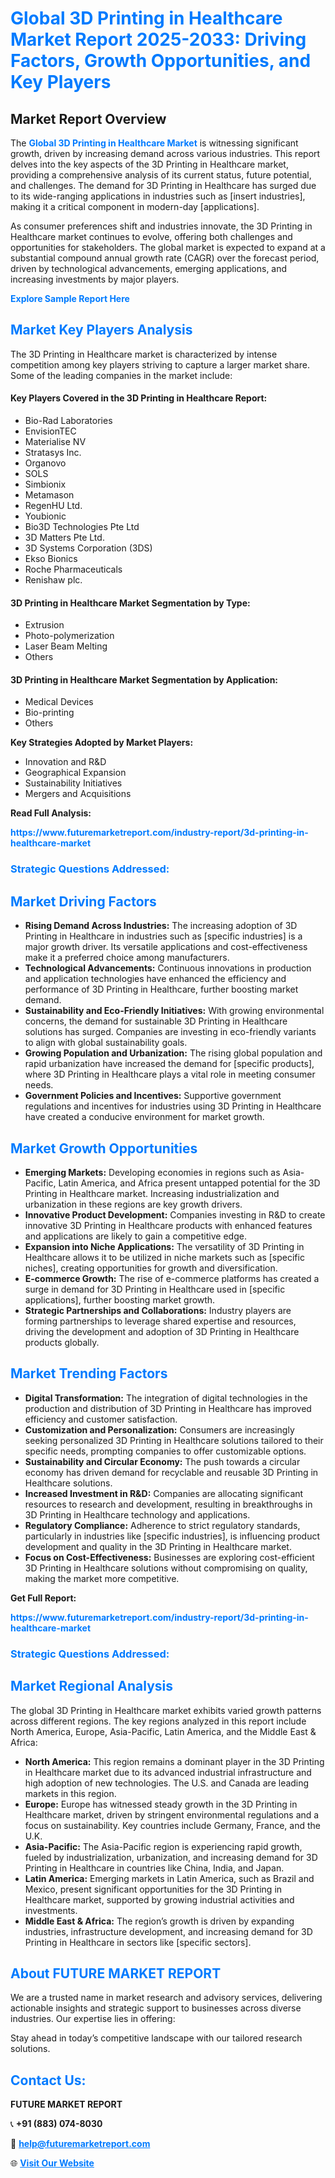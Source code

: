 <h1 style="color: #007BFF;">Global 3D Printing in Healthcare Market Report 2025-2033: Driving Factors, Growth Opportunities, and Key Players</h1>

<section id="overview">
<h2>Market Report Overview</h2>
<p>The <a href="https://www.futuremarketreport.com/industry-report/3d-printing-in-healthcare-market" style="color: #007BFF; text-decoration: none;"><strong>Global 3D Printing in Healthcare Market</strong></a> is witnessing significant growth, driven by increasing demand across various industries. This report delves into the key aspects of the 3D Printing in Healthcare market, providing a comprehensive analysis of its current status, future potential, and challenges. The demand for 3D Printing in Healthcare has surged due to its wide-ranging applications in industries such as [insert industries], making it a critical component in modern-day [applications].</p>
<p>As consumer preferences shift and industries innovate, the 3D Printing in Healthcare market continues to evolve, offering both challenges and opportunities for stakeholders. The global market is expected to expand at a substantial compound annual growth rate (CAGR) over the forecast period, driven by technological advancements, emerging applications, and increasing investments by major players.</p>
</section>

<section id="overview">
<p><a href="https://www.futuremarketreport.com/request-sample/reportId=59881" style="color: #007BFF; text-decoration: none;"><strong>Explore Sample Report Here</strong></a></p>
</section>

<section id="key-players">
<h2 style="color: #007BFF;">Market Key Players Analysis</h2>
<p>The 3D Printing in Healthcare market is characterized by intense competition among key players striving to capture a larger market share. Some of the leading companies in the market include:</p>
<h4>Key Players Covered in the 3D Printing in Healthcare Report:</h4>
<ul><li>Bio-Rad Laboratories</li><li>EnvisionTEC</li><li>Materialise NV</li><li>Stratasys Inc.</li><li>Organovo</li><li>SOLS</li><li>Simbionix</li><li>Metamason</li><li>RegenHU Ltd.</li><li>Youbionic</li><li>Bio3D Technologies Pte Ltd</li><li>3D Matters Pte Ltd.</li><li>3D Systems Corporation (3DS)</li><li>Ekso Bionics</li><li>Roche Pharmaceuticals</li><li>Renishaw plc.</li></ul>
<h4>3D Printing in Healthcare Market Segmentation by Type:</h4>
<ul><li>Extrusion</li><li>Photo-polymerization</li><li>Laser Beam Melting</li><li>Others</li></ul>

<h4>3D Printing in Healthcare Market Segmentation by Application:</h4>
<ul><li>Medical Devices</li><li>Bio-printing</li><li>Others</li></ul>
<p><strong>Key Strategies Adopted by Market Players:</strong></p>
<ul>
<li>Innovation and R&D</li>
<li>Geographical Expansion</li>
<li>Sustainability Initiatives</li>
<li>Mergers and Acquisitions</li>
</ul>
</section>

<section>
<p><strong>Read Full Analysis: </strong></p><a href="https://www.futuremarketreport.com/industry-report/3d-printing-in-healthcare-market" style="color: #007BFF; text-decoration: none;"><strong>https://www.futuremarketreport.com/industry-report/3d-printing-in-healthcare-market</strong></a>
<h3 style="color: #007BFF;">Strategic Questions Addressed:</h3>
</section>

<section id="driving-factors">
<h2 style="color: #007BFF;">Market Driving Factors</h2>
<ul>
<li><strong>Rising Demand Across Industries:</strong> The increasing adoption of 3D Printing in Healthcare in industries such as [specific industries] is a major growth driver. Its versatile applications and cost-effectiveness make it a preferred choice among manufacturers.</li>
<li><strong>Technological Advancements:</strong> Continuous innovations in production and application technologies have enhanced the efficiency and performance of 3D Printing in Healthcare, further boosting market demand.</li>
<li><strong>Sustainability and Eco-Friendly Initiatives:</strong> With growing environmental concerns, the demand for sustainable 3D Printing in Healthcare solutions has surged. Companies are investing in eco-friendly variants to align with global sustainability goals.</li>
<li><strong>Growing Population and Urbanization:</strong> The rising global population and rapid urbanization have increased the demand for [specific products], where 3D Printing in Healthcare plays a vital role in meeting consumer needs.</li>
<li><strong>Government Policies and Incentives:</strong> Supportive government regulations and incentives for industries using 3D Printing in Healthcare have created a conducive environment for market growth.</li>
</ul>
</section>

<section id="growth-opportunities">
<h2 style="color: #007BFF;">Market Growth Opportunities</h2>
<ul>
<li><strong>Emerging Markets:</strong> Developing economies in regions such as Asia-Pacific, Latin America, and Africa present untapped potential for the 3D Printing in Healthcare market. Increasing industrialization and urbanization in these regions are key growth drivers.</li>
<li><strong>Innovative Product Development:</strong> Companies investing in R&D to create innovative 3D Printing in Healthcare products with enhanced features and applications are likely to gain a competitive edge.</li>
<li><strong>Expansion into Niche Applications:</strong> The versatility of 3D Printing in Healthcare allows it to be utilized in niche markets such as [specific niches], creating opportunities for growth and diversification.</li>
<li><strong>E-commerce Growth:</strong> The rise of e-commerce platforms has created a surge in demand for 3D Printing in Healthcare used in [specific applications], further boosting market growth.</li>
<li><strong>Strategic Partnerships and Collaborations:</strong> Industry players are forming partnerships to leverage shared expertise and resources, driving the development and adoption of 3D Printing in Healthcare products globally.</li>
</ul>
</section>

<section id="trending-factors">
<h2 style="color: #007BFF;">Market Trending Factors</h2>
<ul>
<li><strong>Digital Transformation:</strong> The integration of digital technologies in the production and distribution of 3D Printing in Healthcare has improved efficiency and customer satisfaction.</li>
<li><strong>Customization and Personalization:</strong> Consumers are increasingly seeking personalized 3D Printing in Healthcare solutions tailored to their specific needs, prompting companies to offer customizable options.</li>
<li><strong>Sustainability and Circular Economy:</strong> The push towards a circular economy has driven demand for recyclable and reusable 3D Printing in Healthcare solutions.</li>
<li><strong>Increased Investment in R&D:</strong> Companies are allocating significant resources to research and development, resulting in breakthroughs in 3D Printing in Healthcare technology and applications.</li>
<li><strong>Regulatory Compliance:</strong> Adherence to strict regulatory standards, particularly in industries like [specific industries], is influencing product development and quality in the 3D Printing in Healthcare market.</li>
<li><strong>Focus on Cost-Effectiveness:</strong> Businesses are exploring cost-efficient 3D Printing in Healthcare solutions without compromising on quality, making the market more competitive.</li>
</ul>
</section>

<section>
<p><strong>Get Full Report: </strong></p><a href="https://www.futuremarketreport.com/industry-report/3d-printing-in-healthcare-market" style="color: #007BFF; text-decoration: none;"><strong>https://www.futuremarketreport.com/industry-report/3d-printing-in-healthcare-market</strong></a>
<h3 style="color: #007BFF;">Strategic Questions Addressed:</h3>
</section>


<section id="regional-analysis">
<h2 style="color: #007BFF;">Market Regional Analysis</h2>
<p>The global 3D Printing in Healthcare market exhibits varied growth patterns across different regions. The key regions analyzed in this report include North America, Europe, Asia-Pacific, Latin America, and the Middle East & Africa:</p>
<ul>
<li><strong>North America:</strong> This region remains a dominant player in the 3D Printing in Healthcare market due to its advanced industrial infrastructure and high adoption of new technologies. The U.S. and Canada are leading markets in this region.</li>
<li><strong>Europe:</strong> Europe has witnessed steady growth in the 3D Printing in Healthcare market, driven by stringent environmental regulations and a focus on sustainability. Key countries include Germany, France, and the U.K.</li>
<li><strong>Asia-Pacific:</strong> The Asia-Pacific region is experiencing rapid growth, fueled by industrialization, urbanization, and increasing demand for 3D Printing in Healthcare in countries like China, India, and Japan.</li>
<li><strong>Latin America:</strong> Emerging markets in Latin America, such as Brazil and Mexico, present significant opportunities for the 3D Printing in Healthcare market, supported by growing industrial activities and investments.</li>
<li><strong>Middle East & Africa:</strong> The region’s growth is driven by expanding industries, infrastructure development, and increasing demand for 3D Printing in Healthcare in sectors like [specific sectors].</li>
</ul>
</section>

<footer>
<h2 style="color: #007BFF;">About FUTURE MARKET REPORT</h2>
<p>We are a trusted name in market research and advisory services, delivering actionable insights and strategic support to businesses across diverse industries. Our expertise lies in offering:</p>

<p>Stay ahead in today’s competitive landscape with our tailored research solutions.</p>

<h2 style="color: #007BFF;">Contact Us:</h2>
<p><strong>FUTURE MARKET REPORT</strong></p>
<p>📞 <strong>+91 (883) 074-8030</strong></p>
<p>📧 <strong><a href="mailto:help@futuremarketreport.com" style="color: #007BFF;">help@futuremarketreport.com</a></strong></p>
<p>🌐 <strong><a href="https://www.futuremarketreport.com/" style="color: #007BFF;">Visit Our Website</a></strong></p>
</footer>